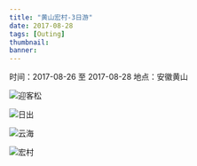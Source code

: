 ```yaml
---
title: "黄山宏村-3日游"
date: 2017-08-28
tags: [Outing]
thumbnail:
banner: 
---
```

时间：2017-08-26 至 2017-08-28
地点：安徽黄山

![迎客松](/2017/08/28/Summer-Outing/pic1.jpg)

<!--more-->

![日出](/2017/08/28/Summer-Outing/pic2.jpg)

![云海](/2017/08/28/Summer-Outing/pic3.jpg)

![宏村](/2017/08/28/Summer-Outing/pic4.jpg)